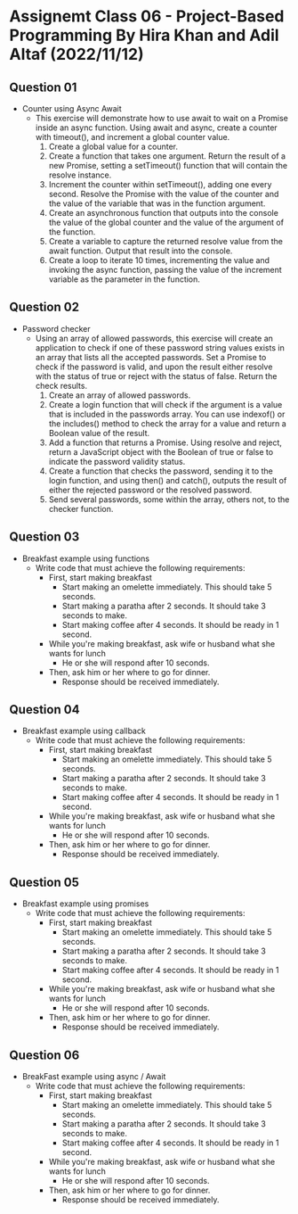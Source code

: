 # Assignemt Class 06 - Project-Based Programming By Hira Khan and Adil Altaf (2022/11/12)

## Question 01

- Counter using Async Await
  - This exercise will demonstrate how to use await to wait on a Promise inside an async function. Using await and async, create a counter with timeout(), and increment a global counter value.
    1. Create a global value for a counter.
    2. Create a function that takes one argument. Return the result of a new Promise, setting a setTimeout() function that will contain the resolve instance.
    3. Increment the counter within setTimeout(), adding one every second. Resolve the Promise with the value of the counter and the value of the variable that was in the function argument.
    4. Create an asynchronous function that outputs into the console the value of the global counter and the value of the argument of the function.
    5. Create a variable to capture the returned resolve value from the await function. Output that result into the console.
    6. Create a loop to iterate 10 times, incrementing the value and invoking the async function, passing the value of the increment variable as the parameter in the function.

## Question 02

- Password checker
  - Using an array of allowed passwords, this exercise will create an application to check if one of these password string values exists in an array that lists all the accepted passwords. Set a Promise to check if the password is valid, and upon the result either resolve with the status of true or reject with the status of false. Return the check results.
    1. Create an array of allowed passwords.
    2. Create a login function that will check if the argument is a value that is included in the passwords array. You can use indexof() or the includes() method to check the array for a value and return a Boolean value of the result.
    3. Add a function that returns a Promise. Using resolve and reject, return a JavaScript object with the Boolean of true or false to indicate the password validity status.
    4. Create a function that checks the password, sending it to the login function, and using then() and catch(), outputs the result of either the rejected password or the resolved password.
    5. Send several passwords, some within the array, others not, to the checker function.

## Question 03

- Breakfast example using functions
  - Write code that must achieve the following requirements:
    - First, start making breakfast
      - Start making an omelette immediately. This should take 5 seconds.
      - Start making a paratha after 2 seconds. It should take 3 seconds to make.
      - Start making coffee after 4 seconds. It should be ready in 1 second.
    - While you're making breakfast, ask wife or husband what she wants for lunch
      - He or she will respond after 10 seconds.
    - Then, ask him or her where to go for dinner.
      - Response should be received immediately.

## Question 04

- Breakfast example using callback
  - Write code that must achieve the following requirements:
    - First, start making breakfast
      - Start making an omelette immediately. This should take 5 seconds.
      - Start making a paratha after 2 seconds. It should take 3 seconds to make.
      - Start making coffee after 4 seconds. It should be ready in 1 second.
    - While you're making breakfast, ask wife or husband what she wants for lunch
      - He or she will respond after 10 seconds.
    - Then, ask him or her where to go for dinner.
      - Response should be received immediately.

## Question 05

- Breakfast example using promises
  - Write code that must achieve the following requirements:
    - First, start making breakfast
      - Start making an omelette immediately. This should take 5 seconds.
      - Start making a paratha after 2 seconds. It should take 3 seconds to make.
      - Start making coffee after 4 seconds. It should be ready in 1 second.
    - While you're making breakfast, ask wife or husband what she wants for lunch
      - He or she will respond after 10 seconds.
    - Then, ask him or her where to go for dinner.
      - Response should be received immediately.

## Question 06

- BreakFast example using async / Await
  - Write code that must achieve the following requirements:
    - First, start making breakfast
      - Start making an omelette immediately. This should take 5 seconds.
      - Start making a paratha after 2 seconds. It should take 3 seconds to make.
      - Start making coffee after 4 seconds. It should be ready in 1 second.
    - While you're making breakfast, ask wife or husband what she wants for lunch
      - He or she will respond after 10 seconds.
    - Then, ask him or her where to go for dinner.
      - Response should be received immediately.
